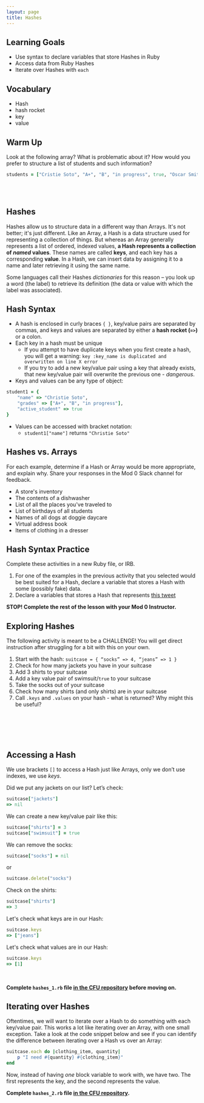 ```yaml
---
layout: page
title: Hashes
---
```


## Learning Goals

- Use syntax to declare variables that store Hashes in Ruby
- Access data from Ruby Hashes
- Iterate over Hashes with `each`

## Vocabulary

- Hash
- hash rocket
- key
- value

## Warm Up

Look at the following array? What is problematic about it? How would you prefer to structure a list of students and such information?

```ruby
students = ["Cristie Soto", "A+", "B", "in progress", true, "Oscar Smith", "A-", "D", "dropped", true]
```
<br><br>

## Hashes

Hashes allow us to structure data in a different way than Arrays. It's not better; it's just different. Like an Array, a Hash is a data structure used for representing a collection of things. But whereas an Array generally represents a list of ordered, indexed values, **a Hash represents a collection of _named_ values**. These names are called **keys**, and each key has a corresponding **value**. In a Hash, we can insert data by assigning it to a name and later retrieving it using the same name.

Some languages call their Hashes _dictionaries_ for this reason – you look up a word (the label) to retrieve its definition (the data or value with which the label was associated).

## Hash Syntax

- A hash is enclosed in curly braces `{ }`, key/value pairs are separated by commas, and keys and values are separated by either a **hash rocket (`=>`)** or a colon.
- Each key in a hash must be unique
  - If you attempt to have duplicate keys when you first create a hash, you will get a warning: `key :key_name is duplicated and overwritten on line X error`
  - If you try to add a new key/value pair using a key that already exists, that new key/value pair will overwrite the previous one - _dangerous_.
- Keys and values can be any type of object:
```ruby  
student1 = {
    "name" => "Christie Soto",
    "grades" => ["A+", "B", "in progress"],
    "active_student" => true
}
```
- Values can be accessed with bracket notation:
  - `student1["name"]` returns `"Christie Soto"`

## Hashes vs. Arrays

For each example, determine if a Hash or Array would be more appropriate, and explain why. Share your responses in the Mod 0 Slack channel for feedback.
- A store's inventory
- The contents of a dishwasher
- List of all the places you've traveled to
- List of birthdays of all students
- Names of all dogs at doggie daycare
- Virtual address book
- Items of clothing in a dresser

## Hash Syntax Practice

Complete these activities in a new Ruby file, or IRB.
1. For one of the examples in the previous activity that you selected would be best suited for a Hash, declare a variable that stores a Hash with some (possibly fake) data.
1. Declare a variables that stores a Hash that represents [this tweet](https://twitter.com/MechEngSanchez/status/1485947286396014593)


**STOP! Complete the rest of the lesson with your Mod 0 Instructor.**

## Exploring Hashes

The following activity is meant to be a CHALLENGE! You will get direct instruction after struggling for a bit with this on your own.

1. Start with the hash: `suitcase = { “socks” => 4, “jeans” => 1 }`
1. Check for how many jackets you have in your suitcase
1. Add 3 shirts to your suitcase
1. Add a key value pair of swimsuit/`true` to your suitcase
1. Take the socks out of your suitcase
1. Check how many shirts (and only shirts) are in your suitcase
1. Call `.keys` and `.values` on your hash - what is returned? Why might this be useful?

<br>
<br>
<br>
<br>

## Accessing a Hash

We use brackets `[]` to access a Hash just like Arrays, only we don’t use indexes, we use _keys_.

Did we put any jackets on our list? Let’s check:
```ruby
suitcase["jackets"]
=> nil
```

We can create a new key/value pair like this:
```ruby
suitcase["shirts"] = 3
suitcase["swimsuit"] = true
```

We can remove the socks:
```ruby
suitcase["socks"] = nil
```

or

```ruby
suitcase.delete("socks")
```

Check on the shirts:
```ruby
suitcase["shirts"]
=> 3
```

Let's check what keys are in our Hash:
```ruby
suitcase.keys
=> ["jeans"]
```

Let's check what values are in our Hash:
```ruby
suitcase.keys
=> [1]
```
<br>

**Complete `hashes_1.rb` file [in the CFU repository](https://github.com/turingschool/hashes_cfu_am0) before moving on.**

## Iterating over Hashes

Oftentimes,  we will want to iterate over a Hash to do something with each key/value pair. This works a lot like iterating over an Array, with one small exception. Take a look at the code snippet below and see if you can identify the difference between iterating over a Hash vs over an Array:

```ruby
suitcase.each do |clothing_item, quantity|
	p "I need #{quantity} #{clothing_item}"
end
```

Now, instead of having _one_ block variable to work with, we have two. The first represents the key, and the second represents the value.

**Complete `hashes_2.rb` file [in the CFU repository](https://github.com/turingschool/hashes_cfu_am0).**

<br>
<br>
<br>
<br>